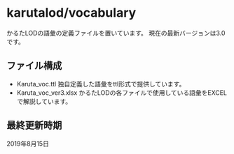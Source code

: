 # karutalod/vocabulary
かるたLODの語彙の定義ファイルを置いています。
現在の最新バージョンは3.0です。

## ファイル構成
* Karuta_voc.ttl 独自定義した語彙をttl形式で提供しています。
* Karuta_voc_ver3.xlsx かるたLODの各ファイルで使用している語彙をEXCELで解説しています。

## 最終更新時期
2019年8月15日